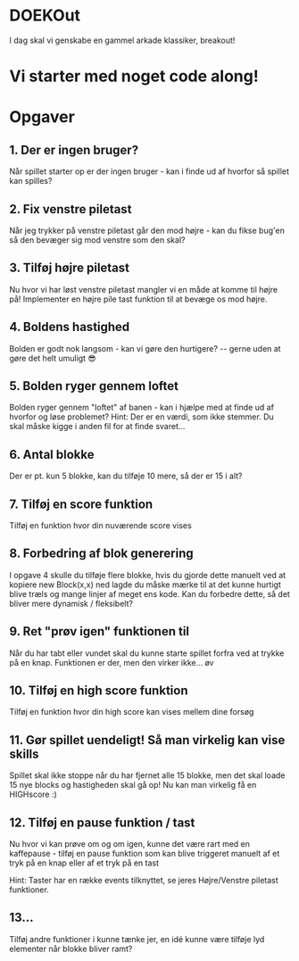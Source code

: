 # DOEKOut
I dag skal vi genskabe en gammel arkade klassiker, breakout!

# Vi starter med noget code along!

# Opgaver 
## 1. Der er ingen bruger?
Når spillet starter op er der ingen bruger - kan i finde ud af hvorfor så spillet kan spilles?

## 2. Fix venstre piletast
Når jeg trykker på venstre piletast går den mod højre - kan du fikse bug'en så den bevæger sig mod venstre som den skal?

## 3. Tilføj højre piletast
Nu hvor vi har løst venstre piletast mangler vi en måde at komme til højre på! Implementer en højre pile tast funktion til at bevæge os mod højre.

## 4. Boldens hastighed
Bolden er godt nok langsom - kan vi gøre den hurtigere? -- gerne uden at gøre det helt umuligt 😎

## 5. Bolden ryger gennem loftet
Bolden ryger gennem "loftet" af banen - kan i hjælpe med at finde ud af hvorfor og løse problemet? Hint: Der er en værdi, som ikke stemmer. Du skal måske kigge i anden fil for at finde svaret...

## 6. Antal blokke
Der er pt. kun 5 blokke, kan du tilføje 10 mere, så der er 15 i alt?

## 7. Tilføj en score funktion
Tilføj en funktion hvor din nuværende score vises

## 8. Forbedring af blok generering
I opgave 4 skulle du tilføje flere blokke, hvis du gjorde dette manuelt ved at kopiere new Block(x,x) ned lagde du måske mærke til at det kunne hurtigt blive træls og mange linjer af meget ens kode. Kan du forbedre dette, så det bliver mere dynamisk / fleksibelt?

## 9. Ret "prøv igen" funktionen til
Når du har tabt eller vundet skal du kunne starte spillet forfra ved at trykke på en knap. Funktionen er der, men den virker ikke... øv

## 10. Tilføj en high score funktion
Tilføj en funktion hvor din high score kan vises mellem dine forsøg

## 11. Gør spillet uendeligt! Så man virkelig kan vise skills
Spillet skal ikke stoppe når du har fjernet alle 15 blokke, men det skal loade 15 nye blocks og hastigheden skal gå op! Nu kan man virkelig få en HIGHscore :)

## 12. Tilføj en pause funktion / tast
Nu hvor vi kan prøve om og om igen, kunne det være rart med en kaffepause - tilføj en pause funktion som kan blive triggeret manuelt af et tryk på en knap eller af et tryk på en tast

Hint: Taster har en række events tilknyttet, se jeres Højre/Venstre piletast funktioner.

## 13...
Tilføj andre funktioner i kunne tænke jer, en idé kunne være tilføje lyd elementer når blokke bliver ramt?
